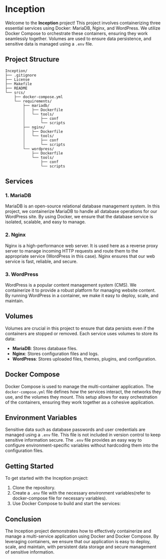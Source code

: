 # Inception

Welcome to the **Inception** project! This project involves containerizing three 
essential services using Docker: MariaDB, Nginx, and WordPress. We utilize Docker Compose to orchestrate these containers, 
ensuring they work seamlessly together. Volumes are used to ensure data persistence, and sensitive data is managed using a `.env` file.

## Project Structure
```
Inception/
├── .gitignore
├── License
├── Makefile
├── README
└── srcs/
    ├── docker-compose.yml
    └── requirements/
        ├── mariadb/
        │   ├── Dockerfile
        │   └── tools/
        │       ├── conf
        │       └── scripts
        ├── nginx/
        │   ├── Dockerfile
        │   └── tools/
        │       ├── conf
        │       └── scripts
        └── wordpress/
            ├── Dockerfile
            └── tools/
                ├── conf
                └── scripts
```
## Services

### 1. MariaDB
MariaDB is an open-source relational database management system. In this project, we containerize MariaDB to handle all database operations for our WordPress site. By using Docker, we ensure that the database service is isolated, scalable, and easy to manage.

### 2. Nginx
Nginx is a high-performance web server. It is used here as a reverse proxy server to manage incoming HTTP requests and route them to the appropriate service (WordPress in this case). Nginx ensures that our web service is fast, reliable, and secure.

### 3. WordPress
WordPress is a popular content management system (CMS). We containerize it to provide a robust platform for managing website content. By running WordPress in a container, we make it easy to deploy, scale, and maintain.

## Volumes

Volumes are crucial in this project to ensure that data persists even if the containers are stopped or removed. Each service uses volumes to store its data:

- **MariaDB**: Stores database files.
- **Nginx**: Stores configuration files and logs.
- **WordPress**: Stores uploaded files, themes, plugins, and configuration.

## Docker Compose

Docker Compose is used to manage the multi-container application. The `docker-compose.yml` file defines how the services interact, the networks they use, and the volumes they mount. This setup allows for easy orchestration of the containers, ensuring they work together as a cohesive application.

## Environment Variables

Sensitive data such as database passwords and user credentials are managed using a `.env` file. This file is not included in version control to keep sensitive information secure. The `.env` file provides an easy way to configure environment-specific variables without hardcoding them into the configuration files.

## Getting Started

To get started with the Inception project:

1. Clone the repository.
2. Create a `.env` file with the necessary environment variables(refer to docker-compose file for necessary variables).
3. Use Docker Compose to build and start the services:

## Conclusion

The Inception project demonstrates how to effectively containerize and manage a multi-service application using Docker and Docker Compose. By leveraging containers, we ensure that our application is easy to deploy, scale, and maintain, with persistent data storage and secure management of sensitive information.
